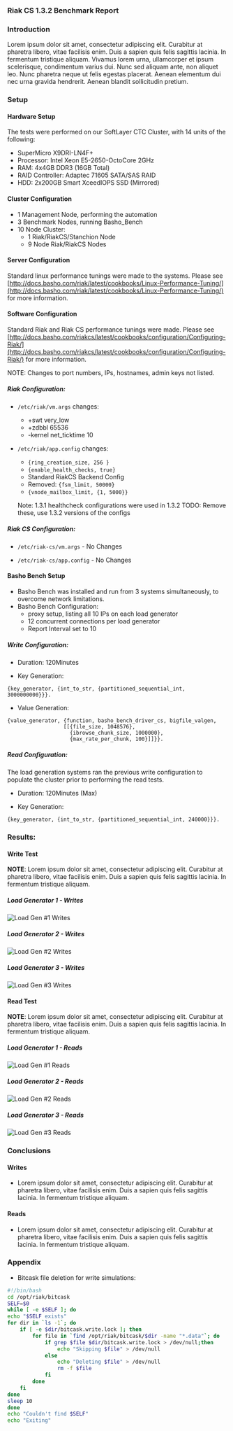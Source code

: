### Riak CS 1.3.2 Benchmark Report

### Introduction

Lorem ipsum dolor sit amet, consectetur adipiscing elit. Curabitur at pharetra libero, vitae facilisis enim. Duis a sapien quis felis sagittis lacinia. In fermentum tristique aliquam. Vivamus lorem urna, ullamcorper et ipsum scelerisque, condimentum varius dui. Nunc sed aliquam ante, non aliquet leo. Nunc pharetra neque ut felis egestas placerat. Aenean elementum dui nec urna gravida hendrerit. Aenean blandit sollicitudin pretium.

### Setup

#### Hardware Setup

The tests were performed on our SoftLayer CTC Cluster, with 14 units of the following:

* SuperMicro X9DRI-LN4F+
* Processor: Intel Xeon E5-2650-OctoCore 2GHz
* RAM: 4x4GB DDR3 (16GB Total)
* RAID Controller: Adaptec 71605 SATA/SAS RAID
* HDD: 2x200GB Smart XceedIOPS SSD (Mirrored)

#### Cluster Configuration

* 1 Management Node, performing the automation
* 3 Benchmark Nodes, running Basho_Bench
* 10 Node Cluster:
	* 1 Riak/RiakCS/Stanchion Node
	* 9 Node Riak/RiakCS Nodes

#### Server Configuration
Standard linux performance tunings were made to the systems.
Please see [http://docs.basho.com/riak/latest/cookbooks/Linux-Performance-Tuning/](http://docs.basho.com/riak/latest/cookbooks/Linux-Performance-Tuning/) for more information.

#### Software Configuration

Standard Riak and Riak CS performance tunings were made. Please see [http://docs.basho.com/riakcs/latest/cookbooks/configuration/Configuring-Riak/](http://docs.basho.com/riakcs/latest/cookbooks/configuration/Configuring-Riak/) for more information.

NOTE: Changes to port numbers, IPs, hostnames, admin keys not listed.

##### Riak Configuration:

* `/etc/riak/vm.args` changes:
	* +swt very_low
	* +zdbbl 65536
	* -kernel net_ticktime 10

* `/etc/riak/app.config` changes:
	* `{ring_creation_size, 256 }`
	* `{enable_health_checks, true}`
	* Standard RiakCS Backend Config
	* Removed: `{fsm_limit, 50000}`
	* `{vnode_mailbox_limit, {1, 5000}}`
	
	Note: 1.3.1 healthcheck configurations were used in 1.3.2
		TODO: Remove these, use 1.3.2 versions of the configs

##### Riak CS Configuration:

* `/etc/riak-cs/vm.args` - No Changes

* `/etc/riak-cs/app.config` - No Changes


#### Basho Bench Setup

* Basho Bench was installed and run from 3 systems simultaneously, to overcome network limitations.
* Basho Bench Configuration:
	* proxy setup, listing all 10 IPs on each load generator
	* 12 concurrent connections per load generator
	* Report Interval set to 10

##### Write Configuration:

* Duration: 120Minutes

* Key Generation:
	
```
{key_generator, {int_to_str, {partitioned_sequential_int, 3000000000}}}.
```
	
* Value Generation:
	
```
{value_generator, {function, basho_bench_driver_cs, bigfile_valgen,
                  [[{file_size, 1048576},
                    {ibrowse_chunk_size, 1000000},
                    {max_rate_per_chunk, 100}]]}}.
```

##### Read Configuration:

The load generation systems ran the previous write configuration to populate the cluster prior to performing the read tests.

* Duration: 120Minutes (Max)

* Key Generation:

```
{key_generator, {int_to_str, {partitioned_sequential_int, 240000}}}.
```

### Results:

#### Write Test
**NOTE**: Lorem ipsum dolor sit amet, consectetur adipiscing elit. Curabitur at pharetra libero, vitae facilisis enim. Duis a sapien quis felis sagittis lacinia. In fermentum tristique aliquam.

##### Load Generator 1 - Writes
![Load Gen #1 Writes](img/graphs.jpg "Load Gen #1 Writes")

##### Load Generator 2 - Writes
![Load Gen #2 Writes](img/graphs.jpg "Load Gen #2 Writes")

##### Load Generator 3 - Writes
![Load Gen #3 Writes](img/graphs.jpg "Load Gen #3 Writes")

#### Read Test
**NOTE**: Lorem ipsum dolor sit amet, consectetur adipiscing elit. Curabitur at pharetra libero, vitae facilisis enim. Duis a sapien quis felis sagittis lacinia. In fermentum tristique aliquam.

##### Load Generator 1 - Reads
![Load Gen #1 Reads](img/graphs.jpg "Load Gen #1 Reads")


##### Load Generator 2 - Reads
![Load Gen #2 Reads](img/graphs.jpg "Load Gen #2 Reads")
##### Load Generator 3 - Reads
![Load Gen #3 Reads](img/graphs.jpg "Load Gen #3 Reads")

### Conclusions

#### Writes

* Lorem ipsum dolor sit amet, consectetur adipiscing elit. Curabitur at pharetra libero, vitae facilisis enim. Duis a sapien quis felis sagittis lacinia. In fermentum tristique aliquam.

#### Reads

* Lorem ipsum dolor sit amet, consectetur adipiscing elit. Curabitur at pharetra libero, vitae facilisis enim. Duis a sapien quis felis sagittis lacinia. In fermentum tristique aliquam.

### Appendix

* Bitcask file deletion for write simulations:

``` bash
#!/bin/bash
cd /opt/riak/bitcask
SELF=$0
while [ -e $SELF ]; do
echo "$SELF exists"
for dir in `ls -1`; do
	if [ -e $dir/bitcask.write.lock ]; then
		for file in `find /opt/riak/bitcask/$dir -name "*.data"`; do
			if grep $file $dir/bitcask.write.lock > /dev/null;then
				echo "Skipping $file" > /dev/null
			else
				echo "Deleting $file" > /dev/null
				rm -f $file
			fi
		done
	fi
done
sleep 10
done
echo "Couldn't find $SELF"
echo "Exiting"
```
